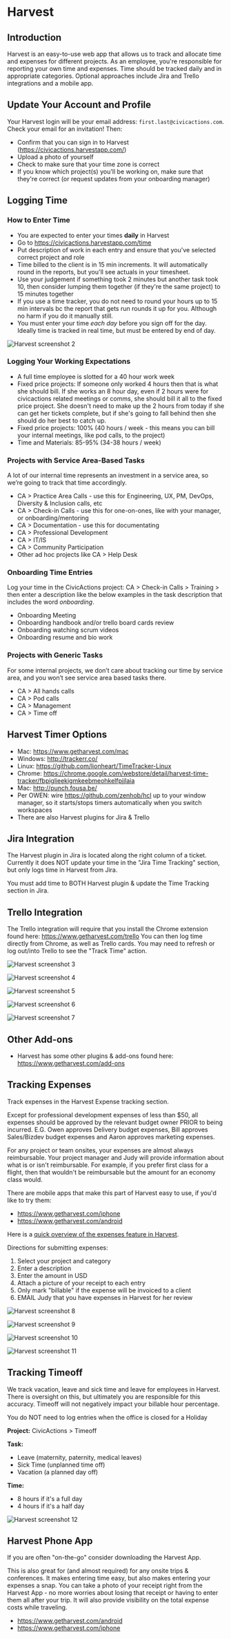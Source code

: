 # Harvest

## Introduction

Harvest is an easy-to-use web app that allows us to track and allocate time and expenses for different projects. As an employee, you're responsible for reporting your own time and expenses. Time should be tracked daily and in appropriate categories. Optional approaches include Jira and Trello integrations and a mobile app.

## Update Your Account and Profile

Your Harvest login will be your email address: `first.last@civicactions.com`. Check your email for an invitation!
Then:

* Confirm that you can sign in to Harvest (<https://civicactions.harvestapp.com/>)
* Upload a photo of yourself
* Check to make sure that your time zone is correct
* If you know which project(s) you'll be working on, make sure that they're correct (or request updates from your onboarding manager)

## Logging Time

### How to Enter Time

* You are expected to enter your times **daily** in Harvest
* Go to <https://civicactions.harvestapp.com/time>
* Put description of work in each entry and ensure that you've selected correct project and role
* Time billed to the client is in 15 min increments. It will automatically round in the reports, but you'll see actuals in your timesheet.
* Use your judgement if something took 2 minutes but another task took 10, then consider lumping them together (if they're the same project) to 15 minutes together
* If you use a time tracker, you do not need to round your hours up to 15 min intervals bc the report that gets run rounds it up for you. Although no harm if you do it manually still.
* You must enter your time _each day_ before you sign off for the day. Ideally time is tracked in real time, but must be entered by end of day.

![Harvest screenshot 2](../../images/harvest02.png)

### Logging Your Working Expectations

* A full time employee is slotted for a 40 hour work week
* Fixed price projects: If someone only worked 4 hours then that is what she should bill. If she works an 8 hour day, even if 2 hours were for civicactions related meetings or comms, she should bill it all to the fixed price project.  She doesn't need to make up the 2 hours from today if she can get her tickets complete, but if she's going to fall behind then she should do her best to catch up.
* Fixed price projects: 100% (40 hours / week - this means you can bill your internal meetings, like pod calls, to the project)
* Time and Materials: 85-95% (34-38 hours / week)

### Projects with Service Area-Based Tasks

A lot of our internal time represents an investment in a service area, so we’re going to track that time accordingly. 

* CA > Practice Area Calls - use this for Engineering, UX, PM, DevOps, Diversity & Inclusion calls, etc
* CA > Check-in Calls - use this for one-on-ones, like with your manager, or onboarding/mentoring
* CA > Documentation - use this for documentating 
* CA > Professional Development
* CA > IT/IS
* CA > Community Participation
* Other ad hoc projects like CA > Help Desk


### Onboarding Time Entries

Log your time in the CivicActions project: CA > Check-in Calls > Training > then enter a description like the below examples in the task description that includes the word _onboarding_.

* Onboarding Meeting
* Onboarding handbook and/or trello board cards review
* Onboarding watching scrum videos
* Onboarding resume and bio work

### Projects with Generic Tasks

For some internal projects, we don’t care about tracking our time by service area, and you won’t see service area based tasks there. 

* CA > All hands calls
* CA > Pod calls
* CA > Management
* CA > Time off


## Harvest Timer Options

* Mac: <https://www.getharvest.com/mac>
* Windows: <http://trackerr.co/>
* Linux: <https://github.com/lionheart/TimeTracker-Linux>
* Chrome: <https://chrome.google.com/webstore/detail/harvest-time-tracker/fbpiglieekigmkeebmeohkelfpjjlaia>
* Mac: <http://punch.fousa.be/>
* Per OWEN: wire <https://github.com/zenhob/hcl> up to your window manager, so it starts/stops timers automatically when you switch workspaces
* There are also Harvest plugins for Jira & Trello

## Jira Integration

The Harvest plugin in Jira is located along the right column of a ticket. Currently it does NOT update your time in the "Jira Time Tracking" section, but only logs time in Harvest from Jira.

You must add time to BOTH Harvest plugin & update the Time Tracking section in Jira.

## Trello Integration

The Trello integration will require that you install the Chrome extension found here: <https://www.getharvest.com/trello> You can then log time directly from Chrome, as well as Trello cards. You may need to refresh or log out/into Trello to see the "Track Time" action.

![Harvest screenshot 3](../../images/harvest03.png)

![Harvest screenshot 4](../../images/harvest04.png)

![Harvest screenshot 5](../../images/harvest05.png)

![Harvest screenshot 6](../../images/harvest06.png)

![Harvest screenshot 7](../../images/harvest07.png)

## Other Add-ons

* Harvest has some other plugins & add-ons found here: <https://www.getharvest.com/add-ons>

## Tracking Expenses

Track expenses in the Harvest Expense tracking section.

Except for professional development expenses of less than $50, all expenses should be approved by the relevant budget owner PRIOR to being incurred. E.G. Owen approves Delivery budget expenses, Bill approves Sales/Bizdev budget expenses and Aaron approves marketing expenses.

For any project or team onsites, your expenses are almost always reimbursable. Your project manager and Judy will provide information about what is or isn't reimbursable. For example, if you prefer first class for a flight, then that wouldn't be reimbursable but the amount for an economy class would.

There are mobile apps that make this part of Harvest easy to use, if you'd like to try them:

* <https://www.getharvest.com/iphone>
* <https://www.getharvest.com/android>

Here is a [quick overview of the expenses feature in Harvest](https://www.getharvest.com/features/expenses).

Directions for submitting expenses:

1. Select your project and category
2. Enter a description
3. Enter the amount in USD
4. Attach a picture of your receipt to each entry
5. Only mark "billable" if the expense will be invoiced to a client
6. EMAIL Judy that you have expenses in Harvest for her review


![Harvest screenshot 8](../../images/harvest08.png)

![Harvest screenshot 9](../../images/harvest09.png)

![Harvest screenshot 10](../../images/harvest10.png)

![Harvest screenshot 11](../../images/harvest11.png)

## Tracking Timeoff

We track vacation, leave and sick time and leave for employees in Harvest. There is oversight on this, but ultimately you are responsible for this accuracy. Timeoff will not negatively impact your billable hour percentage.

You do NOT need to log entries when the office is closed for a Holiday

**Project:** CivicActions > Timeoff

**Task:**

* Leave (maternity, paternity, medical leaves)
* Sick Time (unplanned time off)
* Vacation (a planned day off)

**Time:**

* 8 hours if it's a full day
* 4 hours if it's a half day

![Harvest screenshot 12](../../images/harvest12.png)

## Harvest Phone App

If you are often "on-the-go" consider downloading the Harvest App.

This is also great for (and almost required) for any onsite trips & conferences. It makes entering time easy, but also makes entering your expenses a snap. You can take a photo of your receipt right from the Harvest App - no more worries about losing that receipt or having to enter them all after your trip. It will also provide visibility on the total expense costs while traveling.

* <https://www.getharvest.com/android>
* <https://www.getharvest.com/iphone>
